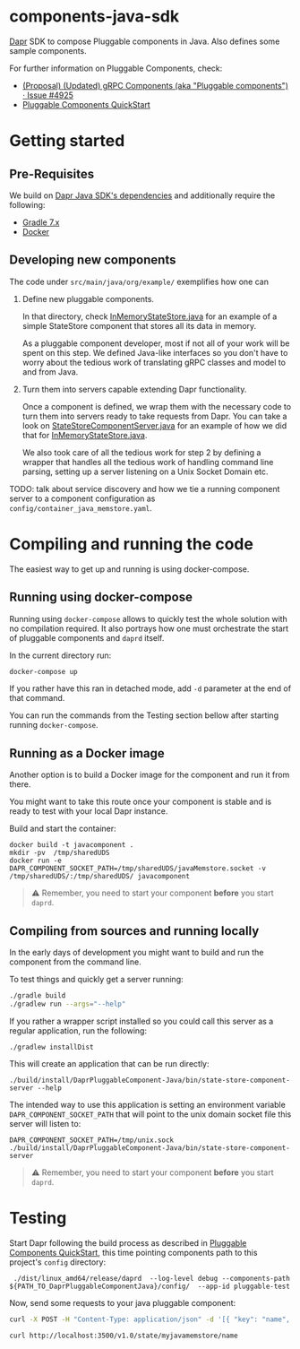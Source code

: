 # components-java-sdk

[Dapr] SDK to compose Pluggable components in Java. Also defines some sample components.

For further information on Pluggable Components, check:
*  [(Proposal) (Updated) gRPC Components (aka "Pluggable components") · Issue #4925](https://github.com/dapr/dapr/issues/4925)
*  [Pluggable Components QuickStart]

# Getting started

## Pre-Requisites

We build on [Dapr Java SDK's dependencies](https://github.com/dapr/java-sdk/blob/master/README.md#getting-started) and
additionally require the following:

* [Gradle 7.x](https://gradle.org/install/)
* [Docker](https://docs.docker.com/engine/install/)

## Developing new components

The code under `src/main/java/org/example/` exemplifies how one can

1. Define new pluggable components.

   In that directory, check [InMemoryStateStore.java] for an example
   of a simple StateStore component that stores all its data in memory.

   As a pluggable component developer, most if not all of your work will be
   spent on this step. We defined Java-like interfaces so you don't have to worry
   about the tedious work of translating gRPC classes and model to and
   from Java.

2. Turn them into servers capable extending Dapr functionality.

   Once a component is defined, we wrap them with the necessary code to
   turn them into servers ready to take requests from Dapr. You can take a 
   look on [StateStoreComponentServer.java] for an example of how we did that
   for [InMemoryStateStore.java].

   We also took care of all the tedious work for step 2 by defining a wrapper
   that handles all the tedious work of handling command line parsing,
   setting up a server listening on a Unix Socket Domain etc.

TODO: talk about service discovery and how we tie a running component server to
a component configuration as `config/container_java_memstore.yaml`.

# Compiling and running the code

The easiest way to get up and running is using docker-compose. 

## Running using docker-compose

Running using `docker-compose` allows to quickly test the whole solution with no compilation required. It also portrays how one must orchestrate the start of pluggable components and `daprd` itself.

In the current directory run:

```bash
docker-compose up
```

If you rather have this ran in detached mode, add  `-d` parameter at the end of that command.

You can run the commands from the Testing section bellow after starting running `docker-compose`.


## Running as a Docker image

Another option is to build a Docker image for the component and run it from there.

You might want to take this route once your component is stable and is ready to
test with your local Dapr instance.

Build and start the container:

```
docker build -t javacomponent .
mkdir -pv  /tmp/sharedUDS
docker run -e DAPR_COMPONENT_SOCKET_PATH=/tmp/sharedUDS/javaMemstore.socket -v /tmp/sharedUDS/:/tmp/sharedUDS/ javacomponent
```

> ⚠️ Remember, you need to start your component **before** you start `daprd`.


## Compiling from sources and running locally

In the early days of development you might want to build and run the component from the command line.

To test things and quickly get a server running:
```bash
./gradle build
./gradlew run --args="--help"
```

If you rather a wrapper script installed so you could call this server as a
regular application, run the following:

```shell
./gradlew installDist
```

This will create an application that can be run directly:

```shell
./build/install/DaprPluggableComponent-Java/bin/state-store-component-server --help
```

The intended way to use this application is setting an environment variable  `DAPR_COMPONENT_SOCKET_PATH` that will point to the unix domain socket file this server will listen to:
```shell
DAPR_COMPONENT_SOCKET_PATH=/tmp/unix.sock ./build/install/DaprPluggableComponent-Java/bin/state-store-component-server
```

> ⚠️ Remember, you need to start your component **before** you start `daprd`.

# Testing

Start Dapr following the build process as described in [Pluggable Components QuickStart], this time pointing components path to this project's `config` directory:

```
 ./dist/linux_amd64/release/daprd  --log-level debug --components-path ${PATH_TO_DaprPluggableComponentJava}/config/  --app-id pluggable-test
```

Now, send some requests to your java pluggable component:

```sh
curl -X POST -H "Content-Type: application/json" -d '[{ "key": "name", "value": "Bruce Wayne"}]' http://localhost:3500/v1.0/state/myjavamemstore

curl http://localhost:3500/v1.0/state/myjavamemstore/name
```

[Dapr]: https://docs.dapr.io/
[Pluggable Components QuickStart]: https://github.com/johnewart/dapr/blob/pluggable-components-v2/docs/PLUGGABLE_COMPONENTS.md
[InMemoryStateStore.java]: src/main/java/org/example/statestore/InMemoryStateStore.java
[StateStoreComponentServer.java]: src/main/java/org/example/StateStoreComponentServer.java